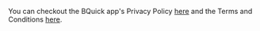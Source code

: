You can checkout the BQuick app's Privacy Policy [here](https://idow09.github.io/bquick/privacy-policy) and the Terms and Conditions [here](https://idow09.github.io/bquick/terms).
